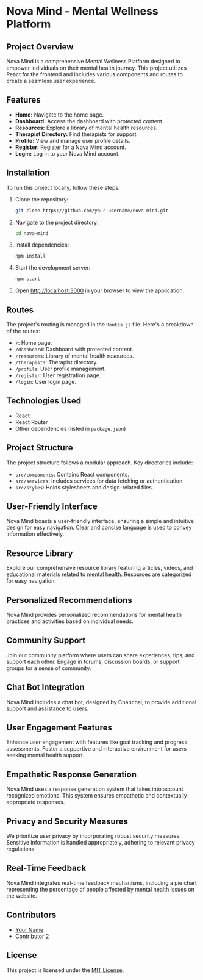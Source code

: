 # Nova Mind - Mental Wellness Platform

## Project Overview

Nova Mind is a comprehensive Mental Wellness Platform designed to empower individuals on their mental health journey. This project utilizes React for the frontend and includes various components and routes to create a seamless user experience.

## Features

- **Home:** Navigate to the home page.
- **Dashboard:** Access the dashboard with protected content.
- **Resources:** Explore a library of mental health resources.
- **Therapist Directory:** Find therapists for support.
- **Profile:** View and manage user profile details.
- **Register:** Register for a Nova Mind account.
- **Login:** Log in to your Nova Mind account.

## Installation

To run this project locally, follow these steps:

1. Clone the repository:

   ```bash
   git clone https://github.com/your-username/nova-mind.git
   ```

2. Navigate to the project directory:

   ```bash
   cd nova-mind
   ```

3. Install dependencies:

   ```bash
   npm install
   ```

4. Start the development server:

   ```bash
   npm start
   ```

5. Open [http://localhost:3000](http://localhost:3000) in your browser to view the application.

## Routes

The project's routing is managed in the `Routes.js` file. Here's a breakdown of the routes:

- `/`: Home page.
- `/dashboard`: Dashboard with protected content.
- `/resources`: Library of mental health resources.
- `/therapists`: Therapist directory.
- `/profile`: User profile management.
- `/register`: User registration page.
- `/login`: User login page.

## Technologies Used

- React
- React Router
- Other dependencies (listed in `package.json`)

## Project Structure

The project structure follows a modular approach. Key directories include:

- `src/components`: Contains React components.
- `src/services`: Includes services for data fetching or authentication.
- `src/styles`: Holds stylesheets and design-related files.

## User-Friendly Interface

Nova Mind boasts a user-friendly interface, ensuring a simple and intuitive design for easy navigation. Clear and concise language is used to convey information effectively.

## Resource Library

Explore our comprehensive resource library featuring articles, videos, and educational materials related to mental health. Resources are categorized for easy navigation.

## Personalized Recommendations

Nova Mind provides personalized recommendations for mental health practices and activities based on individual needs.

## Community Support

Join our community platform where users can share experiences, tips, and support each other. Engage in forums, discussion boards, or support groups for a sense of community.

## Chat Bot Integration

Nova Mind includes a chat bot, designed by Chanchal, to provide additional support and assistance to users.

## User Engagement Features

Enhance user engagement with features like goal tracking and progress assessments. Foster a supportive and interactive environment for users seeking mental health support.

## Empathetic Response Generation

Nova Mind uses a response generation system that takes into account recognized emotions. This system ensures empathetic and contextually appropriate responses.

## Privacy and Security Measures

We prioritize user privacy by incorporating robust security measures. Sensitive information is handled appropriately, adhering to relevant privacy regulations.

## Real-Time Feedback

Nova Mind integrates real-time feedback mechanisms, including a pie chart representing the percentage of people affected by mental health issues on the website.

## Contributors

- [Your Name](https://github.com/your-username)
- [Contributor 2](https://github.com/contributor2)

## License

This project is licensed under the [MIT License](LICENSE).